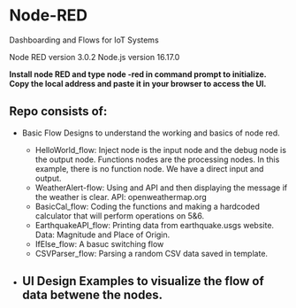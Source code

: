 # Node-RED
Dashboarding and Flows for IoT Systems

Node RED version 3.0.2
Node.js version 16.17.0

**Install node RED and type node -red in command prompt to initialize. 
Copy the local address and paste it in your browser to access the UI.**

## Repo consists of:
- Basic Flow Designs to understand the working and basics of node red.
  - HelloWorld_flow:
    Inject node is the input node and the debug node is the output node.
    Functions nodes are the processing nodes. In this example, there is no function node.
    We have a direct input and output.
  - WeatherAlert-flow:
    Using and API and then displaying the message if the weather is clear.
    API: openweathermap.org
  - BasicCal_flow:
    Coding the functions and making a hardcoded calculator that will perform operations on 5&6.
  - EarthquakeAPI_flow: Printing data from earthquake.usgs website. Data: Magnitude and Place of Origin.
  - IfElse_flow: A basuc switching flow
  - CSVParser_flow: Parsing a random CSV data saved in template. 
    

- UI Design Examples to visualize the flow of data betwene the nodes.
  - 
